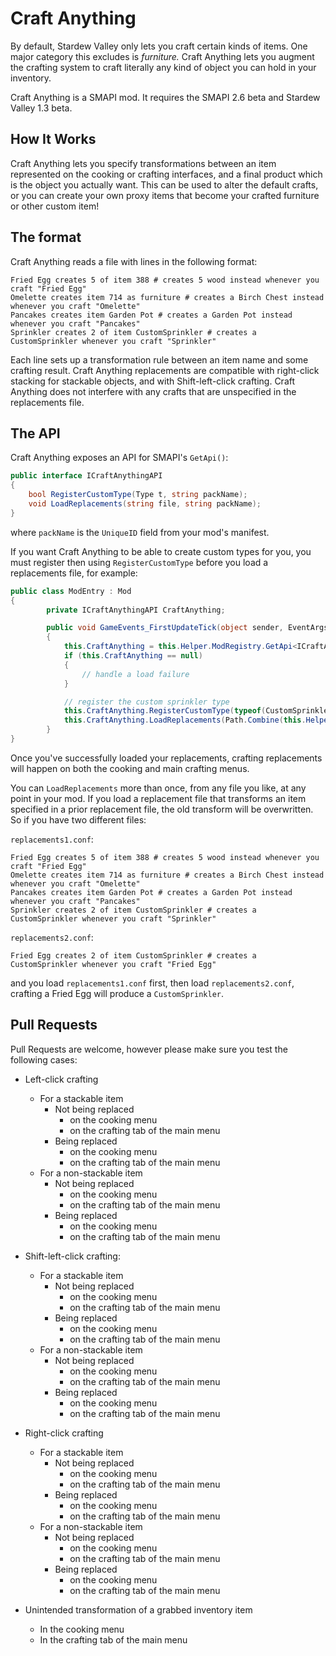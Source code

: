 ﻿# Craft Anything

By default, Stardew Valley only lets you craft certain kinds of items. One major category this excludes is *furniture.*
Craft Anything lets you augment the crafting system to craft literally any kind of object you can hold in your inventory.

Craft Anything is a SMAPI mod. It requires the SMAPI 2.6 beta and Stardew Valley 1.3 beta.

## How It Works

Craft Anything lets you specify transformations between an item represented on the cooking or crafting interfaces, and
a final product which is the object you actually want. This can be used to alter the default crafts, or you can create
your own proxy items that become your crafted furniture or other custom item!

## The format

Craft Anything reads a file with lines in the following format:

```
Fried Egg creates 5 of item 388 # creates 5 wood instead whenever you craft "Fried Egg"
Omelette creates item 714 as furniture # creates a Birch Chest instead whenever you craft "Omelette"
Pancakes creates item Garden Pot # creates a Garden Pot instead whenever you craft "Pancakes"
Sprinkler creates 2 of item CustomSprinkler # creates a CustomSprinkler whenever you craft "Sprinkler"
```

Each line sets up a transformation rule between an item name and some crafting result. Craft Anything replacements are
compatible with right-click stacking for stackable objects, and with Shift-left-click crafting. Craft Anything does not
interfere with any crafts that are unspecified in the replacements file.

## The API

Craft Anything exposes an API for SMAPI's `GetApi()`:

```cs
public interface ICraftAnythingAPI
{
    bool RegisterCustomType(Type t, string packName);
    void LoadReplacements(string file, string packName);
}
```

where `packName` is the `UniqueID` field from your mod's manifest.

If you want Craft Anything to be able to create custom types for you, you must register then using `RegisterCustomType` before you load
a replacements file, for example:
```cs
public class ModEntry : Mod
{
        private ICraftAnythingAPI CraftAnything;

	    public void GameEvents_FirstUpdateTick(object sender, EventArgs e)
        {
            this.CraftAnything = this.Helper.ModRegistry.GetApi<ICraftAnythingAPI>("Sabera.CraftAnything");
            if (this.CraftAnything == null)
            {
                // handle a load failure
            }

			// register the custom sprinkler type
            this.CraftAnything.RegisterCustomType(typeof(CustomSprinkler), this.ModManifest.UniqueID);
			this.CraftAnything.LoadReplacements(Path.Combine(this.Helper.DirectoryPath,"replacements.conf"), this.ModManifest.UniqueID);
		}
}
```

Once you've successfully loaded your replacements, crafting replacements will happen on both the cooking and main crafting menus.

You can `LoadReplacements` more than once, from any file you like, at any point in your mod. If you load a replacement file that transforms an item
specified in a prior replacement file, the old transform will be overwritten. So if you have two different files:

`replacements1.conf`:
```
Fried Egg creates 5 of item 388 # creates 5 wood instead whenever you craft "Fried Egg"
Omelette creates item 714 as furniture # creates a Birch Chest instead whenever you craft "Omelette"
Pancakes creates item Garden Pot # creates a Garden Pot instead whenever you craft "Pancakes"
Sprinkler creates 2 of item CustomSprinkler # creates a CustomSprinkler whenever you craft "Sprinkler"
```

`replacements2.conf`:
```
Fried Egg creates 2 of item CustomSprinkler # creates a CustomSprinkler whenever you craft "Fried Egg"
```

and you load `replacements1.conf` first, then load `replacements2.conf`, crafting a Fried Egg will produce a `CustomSprinkler`.

## Pull Requests

Pull Requests are welcome, however please make sure you test the following cases:

- Left-click crafting
  - For a stackable item
	  - Not being replaced
		- on the cooking menu
		- on the crafting tab of the main menu
	  - Being replaced
		- on the cooking menu
		- on the crafting tab of the main menu
  - For a non-stackable item
	  - Not being replaced
		- on the cooking menu
		- on the crafting tab of the main menu
	  - Being replaced
		- on the cooking menu
		- on the crafting tab of the main menu

- Shift-left-click crafting:
  - For a stackable item
	  - Not being replaced
		- on the cooking menu
		- on the crafting tab of the main menu
	  - Being replaced
		- on the cooking menu
		- on the crafting tab of the main menu
  - For a non-stackable item
	  - Not being replaced
		- on the cooking menu
		- on the crafting tab of the main menu
	  - Being replaced
		- on the cooking menu
		- on the crafting tab of the main menu

- Right-click crafting
  - For a stackable item
	  - Not being replaced
		- on the cooking menu
		- on the crafting tab of the main menu
	  - Being replaced
		- on the cooking menu
		- on the crafting tab of the main menu
  - For a non-stackable item
	  - Not being replaced
		- on the cooking menu
		- on the crafting tab of the main menu
	  - Being replaced
		- on the cooking menu
		- on the crafting tab of the main menu

- Unintended transformation of a grabbed inventory item
  - In the cooking menu
  - In the crafting tab of the main menu